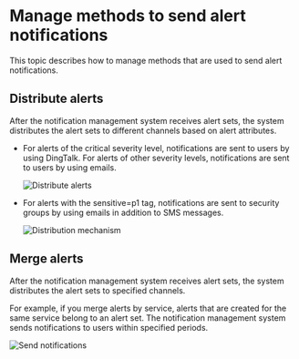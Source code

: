 # Manage methods to send alert notifications

This topic describes how to manage methods that are used to send alert notifications.

## Distribute alerts

After the notification management system receives alert sets, the system distributes the alert sets to different channels based on alert attributes.

-   For alerts of the critical severity level, notifications are sent to users by using DingTalk. For alerts of other severity levels, notifications are sent to users by using emails.

    ![Distribute alerts](https://static-aliyun-doc.oss-accelerate.aliyuncs.com/assets/img/en-US/0039872261/p264401.png)

-   For alerts with the sensitive=p1 tag, notifications are sent to security groups by using emails in addition to SMS messages.

    ![Distribution mechanism](https://static-aliyun-doc.oss-accelerate.aliyuncs.com/assets/img/en-US/0039872261/p265203.png)


## Merge alerts

After the notification management system receives alert sets, the system distributes the alert sets to specified channels.

For example, if you merge alerts by service, alerts that are created for the same service belong to an alert set. The notification management system sends notifications to users within specified periods.

![Send notifications](https://static-aliyun-doc.oss-accelerate.aliyuncs.com/assets/img/en-US/0039872261/p265016.png)

